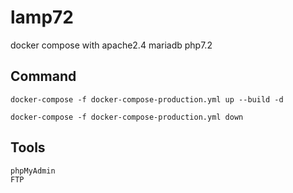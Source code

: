 # lamp72
docker compose with apache2.4 mariadb php7.2

## Command
~~~
docker-compose -f docker-compose-production.yml up --build -d

docker-compose -f docker-compose-production.yml down
~~~

## Tools
~~~
phpMyAdmin
FTP 
~~~
